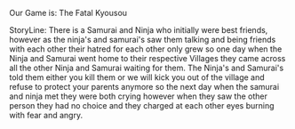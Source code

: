 Our Game is: The Fatal Kyousou

StoryLine: There is a Samurai and Ninja who initially were best friends, however as the ninja's and samurai's saw them talking and being friends with each other their hatred for each other only grew
so one day when the Ninja and Samurai went home to their respective Villages they came across all the other Ninja and Samurai waiting for them. The Ninja's and Samurai's told them either you kill them 
or we will kick you out of the village and refuse to protect your parents anymore so the next day when the samurai and ninja met they were both crying however when they saw the other person they had no choice
and they charged at each other eyes burning with fear and angry.
